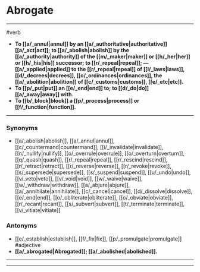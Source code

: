 # Abrogate
---
#verb
- **To [[a/_annul|annul]] by an [[a/_authoritative|authoritative]] [[a/_act|act]]; to [[a/_abolish|abolish]] by the [[a/_authority|authority]] of the [[m/_maker|maker]] or [[h/_her|her]] or [[h/_his|his]] successor; to [[r/_repeal|repeal]]; — [[a/_applied|applied]] to the [[r/_repeal|repeal]] of [[l/_laws|laws]], [[d/_decrees|decrees]], [[o/_ordinances|ordinances]], the [[a/_abolition|abolition]] of [[c/_customs|customs]], [[e/_etc|etc]].**
- **To [[p/_put|put]] an [[e/_end|end]] to; to [[d/_do|do]] [[a/_away|away]] with.**
- **To [[b/_block|block]] a [[p/_process|process]] or [[f/_function|function]].**
---
### Synonyms
- [[a/_abolish|abolish]], [[a/_annul|annul]], [[c/_countermand|countermand]], [[i/_invalidate|invalidate]], [[n/_nullify|nullify]], [[o/_overrule|overrule]], [[o/_overturn|overturn]], [[q/_quash|quash]], [[r/_repeal|repeal]], [[r/_rescind|rescind]], [[r/_retract|retract]], [[r/_reverse|reverse]], [[r/_revoke|revoke]], [[s/_supersede|supersede]], [[s/_suspend|suspend]], [[u/_undo|undo]], [[v/_veto|veto]], [[v/_void|void]], [[w/_waive|waive]], [[w/_withdraw|withdraw]], [[a/_abjure|abjure]], [[a/_annihilate|annihilate]], [[c/_cancel|cancel]], [[d/_dissolve|dissolve]], [[e/_end|end]], [[o/_obliterate|obliterate]], [[o/_obviate|obviate]], [[r/_recant|recant]], [[s/_subvert|subvert]], [[t/_terminate|terminate]], [[v/_vitiate|vitiate]]
### Antonyms
- [[e/_establish|establish]], [[f/_fix|fix]], [[p/_promulgate|promulgate]]
#adjective
- **[[a/_abrogated|Abrogated]]; [[a/_abolished|abolished]].**
---
---
